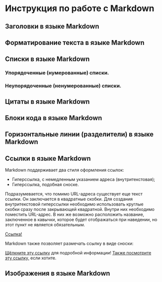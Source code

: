 # Инструкция по работе с Markdown


## Заголовки в языке Markdown


## Форматирование текста в языке Markdown


## Списки в языке Markdown
### Упорядоченные (нумерованные) списки. 

### Неупорядоченные (ненумерованные) списки.


## Цитаты в языке Markdown


## Блоки кода в языке Markdown


## Горизонтальные линии (разделители) в языке Markdown


## Ссылки в языке Markdown
Markdown поддерживает два стиля оформления ссылок:

+ Гиперссылка, с немедленным указанием адреса (внутритекстовая);
+ Гиперссылка, подобная сноске.

Подразумевается, что помимо URL-адреса существует еще текст ссылки. Он заключается в квадратные скобки. Для создания внутритекстовой гиперссылки необходимо использовать круглые скобки сразу после закрывающей квадратной. Внутри них необходимо поместить URL-адрес. В них же возможно расположить название, заключенное в кавычки, которое будет отображаться при наведении, но этот пункт не является обязательным.

  [Ссылка!](http://example.com/ "Необязательная подсказка")

Markdown также позволяет размечать ссылку в виде сноски:

[Щёлкните эту ссылку][link1] для подробной информации!
[Также посмотрите эту ссылку,][foobar] если хотите.

[link1]: http://test.com/ "Круто!"
[foobar]: https://www.youtube.com/watch?v=dQw4w9WgXcQ/ "Нормально!"

## Изображения в языке Markdown